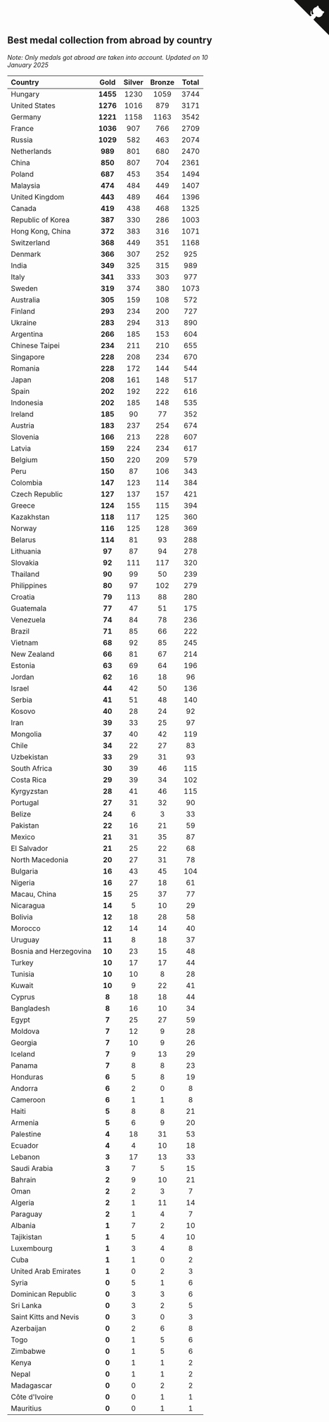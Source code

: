 ## Best medal collection from abroad by country

*Note: Only medals got abroad are taken into account.*
*Updated on 10 January 2025*

| Country | Gold | Silver | Bronze | Total |
| :--- | :--: | :--: | :--: | :--: |
| Hungary | **1455** | 1230 | 1059 | 3744 |
| United States | **1276** | 1016 | 879 | 3171 |
| Germany | **1221** | 1158 | 1163 | 3542 |
| France | **1036** | 907 | 766 | 2709 |
| Russia | **1029** | 582 | 463 | 2074 |
| Netherlands | **989** | 801 | 680 | 2470 |
| China | **850** | 807 | 704 | 2361 |
| Poland | **687** | 453 | 354 | 1494 |
| Malaysia | **474** | 484 | 449 | 1407 |
| United Kingdom | **443** | 489 | 464 | 1396 |
| Canada | **419** | 438 | 468 | 1325 |
| Republic of Korea | **387** | 330 | 286 | 1003 |
| Hong Kong, China | **372** | 383 | 316 | 1071 |
| Switzerland | **368** | 449 | 351 | 1168 |
| Denmark | **366** | 307 | 252 | 925 |
| India | **349** | 325 | 315 | 989 |
| Italy | **341** | 333 | 303 | 977 |
| Sweden | **319** | 374 | 380 | 1073 |
| Australia | **305** | 159 | 108 | 572 |
| Finland | **293** | 234 | 200 | 727 |
| Ukraine | **283** | 294 | 313 | 890 |
| Argentina | **266** | 185 | 153 | 604 |
| Chinese Taipei | **234** | 211 | 210 | 655 |
| Singapore | **228** | 208 | 234 | 670 |
| Romania | **228** | 172 | 144 | 544 |
| Japan | **208** | 161 | 148 | 517 |
| Spain | **202** | 192 | 222 | 616 |
| Indonesia | **202** | 185 | 148 | 535 |
| Ireland | **185** | 90 | 77 | 352 |
| Austria | **183** | 237 | 254 | 674 |
| Slovenia | **166** | 213 | 228 | 607 |
| Latvia | **159** | 224 | 234 | 617 |
| Belgium | **150** | 220 | 209 | 579 |
| Peru | **150** | 87 | 106 | 343 |
| Colombia | **147** | 123 | 114 | 384 |
| Czech Republic | **127** | 137 | 157 | 421 |
| Greece | **124** | 155 | 115 | 394 |
| Kazakhstan | **118** | 117 | 125 | 360 |
| Norway | **116** | 125 | 128 | 369 |
| Belarus | **114** | 81 | 93 | 288 |
| Lithuania | **97** | 87 | 94 | 278 |
| Slovakia | **92** | 111 | 117 | 320 |
| Thailand | **90** | 99 | 50 | 239 |
| Philippines | **80** | 97 | 102 | 279 |
| Croatia | **79** | 113 | 88 | 280 |
| Guatemala | **77** | 47 | 51 | 175 |
| Venezuela | **74** | 84 | 78 | 236 |
| Brazil | **71** | 85 | 66 | 222 |
| Vietnam | **68** | 92 | 85 | 245 |
| New Zealand | **66** | 81 | 67 | 214 |
| Estonia | **63** | 69 | 64 | 196 |
| Jordan | **62** | 16 | 18 | 96 |
| Israel | **44** | 42 | 50 | 136 |
| Serbia | **41** | 51 | 48 | 140 |
| Kosovo | **40** | 28 | 24 | 92 |
| Iran | **39** | 33 | 25 | 97 |
| Mongolia | **37** | 40 | 42 | 119 |
| Chile | **34** | 22 | 27 | 83 |
| Uzbekistan | **33** | 29 | 31 | 93 |
| South Africa | **30** | 39 | 46 | 115 |
| Costa Rica | **29** | 39 | 34 | 102 |
| Kyrgyzstan | **28** | 41 | 46 | 115 |
| Portugal | **27** | 31 | 32 | 90 |
| Belize | **24** | 6 | 3 | 33 |
| Pakistan | **22** | 16 | 21 | 59 |
| Mexico | **21** | 31 | 35 | 87 |
| El Salvador | **21** | 25 | 22 | 68 |
| North Macedonia | **20** | 27 | 31 | 78 |
| Bulgaria | **16** | 43 | 45 | 104 |
| Nigeria | **16** | 27 | 18 | 61 |
| Macau, China | **15** | 25 | 37 | 77 |
| Nicaragua | **14** | 5 | 10 | 29 |
| Bolivia | **12** | 18 | 28 | 58 |
| Morocco | **12** | 14 | 14 | 40 |
| Uruguay | **11** | 8 | 18 | 37 |
| Bosnia and Herzegovina | **10** | 23 | 15 | 48 |
| Turkey | **10** | 17 | 17 | 44 |
| Tunisia | **10** | 10 | 8 | 28 |
| Kuwait | **10** | 9 | 22 | 41 |
| Cyprus | **8** | 18 | 18 | 44 |
| Bangladesh | **8** | 16 | 10 | 34 |
| Egypt | **7** | 25 | 27 | 59 |
| Moldova | **7** | 12 | 9 | 28 |
| Georgia | **7** | 10 | 9 | 26 |
| Iceland | **7** | 9 | 13 | 29 |
| Panama | **7** | 8 | 8 | 23 |
| Honduras | **6** | 5 | 8 | 19 |
| Andorra | **6** | 2 | 0 | 8 |
| Cameroon | **6** | 1 | 1 | 8 |
| Haiti | **5** | 8 | 8 | 21 |
| Armenia | **5** | 6 | 9 | 20 |
| Palestine | **4** | 18 | 31 | 53 |
| Ecuador | **4** | 4 | 10 | 18 |
| Lebanon | **3** | 17 | 13 | 33 |
| Saudi Arabia | **3** | 7 | 5 | 15 |
| Bahrain | **2** | 9 | 10 | 21 |
| Oman | **2** | 2 | 3 | 7 |
| Algeria | **2** | 1 | 11 | 14 |
| Paraguay | **2** | 1 | 4 | 7 |
| Albania | **1** | 7 | 2 | 10 |
| Tajikistan | **1** | 5 | 4 | 10 |
| Luxembourg | **1** | 3 | 4 | 8 |
| Cuba | **1** | 1 | 0 | 2 |
| United Arab Emirates | **1** | 0 | 2 | 3 |
| Syria | **0** | 5 | 1 | 6 |
| Dominican Republic | **0** | 3 | 3 | 6 |
| Sri Lanka | **0** | 3 | 2 | 5 |
| Saint Kitts and Nevis | **0** | 3 | 0 | 3 |
| Azerbaijan | **0** | 2 | 6 | 8 |
| Togo | **0** | 1 | 5 | 6 |
| Zimbabwe | **0** | 1 | 5 | 6 |
| Kenya | **0** | 1 | 1 | 2 |
| Nepal | **0** | 1 | 1 | 2 |
| Madagascar | **0** | 0 | 2 | 2 |
| Côte d'Ivoire | **0** | 0 | 1 | 1 |
| Mauritius | **0** | 0 | 1 | 1 |


<a href="https://github.com/jonatanklosko/wca_statistics" class="github-corner" aria-label="View source on Github"><svg width="80" height="80" viewBox="0 0 250 250" style="fill:#151513; color:#fff; position: absolute; top: 0; border: 0; right: 0;" aria-hidden="true"><path d="M0,0 L115,115 L130,115 L142,142 L250,250 L250,0 Z"></path><path d="M128.3,109.0 C113.8,99.7 119.0,89.6 119.0,89.6 C122.0,82.7 120.5,78.6 120.5,78.6 C119.2,72.0 123.4,76.3 123.4,76.3 C127.3,80.9 125.5,87.3 125.5,87.3 C122.9,97.6 130.6,101.9 134.4,103.2" fill="currentColor" style="transform-origin: 130px 106px;" class="octo-arm"></path><path d="M115.0,115.0 C114.9,115.1 118.7,116.5 119.8,115.4 L133.7,101.6 C136.9,99.2 139.9,98.4 142.2,98.6 C133.8,88.0 127.5,74.4 143.8,58.0 C148.5,53.4 154.0,51.2 159.7,51.0 C160.3,49.4 163.2,43.6 171.4,40.1 C171.4,40.1 176.1,42.5 178.8,56.2 C183.1,58.6 187.2,61.8 190.9,65.4 C194.5,69.0 197.7,73.2 200.1,77.6 C213.8,80.2 216.3,84.9 216.3,84.9 C212.7,93.1 206.9,96.0 205.4,96.6 C205.1,102.4 203.0,107.8 198.3,112.5 C181.9,128.9 168.3,122.5 157.7,114.1 C157.9,116.9 156.7,120.9 152.7,124.9 L141.0,136.5 C139.8,137.7 141.6,141.9 141.8,141.8 Z" fill="currentColor" class="octo-body"></path></svg></a><style>.github-corner:hover .octo-arm{animation:octocat-wave 560ms ease-in-out}@keyframes octocat-wave{0%,100%{transform:rotate(0)}20%,60%{transform:rotate(-25deg)}40%,80%{transform:rotate(10deg)}}@media (max-width:500px){.github-corner:hover .octo-arm{animation:none}.github-corner .octo-arm{animation:octocat-wave 560ms ease-in-out}}</style>
